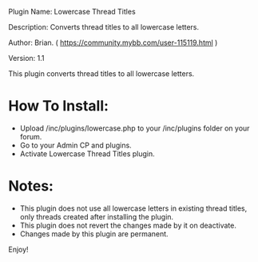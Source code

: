 Plugin Name: Lowercase Thread Titles

Description: Converts thread titles to all lowercase letters.

Author: Brian. ( https://community.mybb.com/user-115119.html )

Version: 1.1


This plugin converts thread titles to all lowercase letters.

# How To Install:
 - Upload /inc/plugins/lowercase.php to your /inc/plugins folder on your forum.
 - Go to your Admin CP and plugins.
 - Activate Lowercase Thread Titles plugin.


# Notes: 
 - This plugin does not use all lowercase letters in existing thread titles, only threads created after installing the plugin. 
 - This plugin does not revert the changes made by it on deactivate.  
 - Changes made by this plugin are permanent.



Enjoy!
